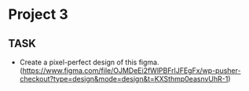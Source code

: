 # Project 3

## TASK

-   Create a pixel-perfect design of this figma. (https://www.figma.com/file/OJMDeEi2fWlPBFrlJFEgFx/wp-pusher-checkout?type=design&mode=design&t=KXSthmp0easnvUhR-1)
